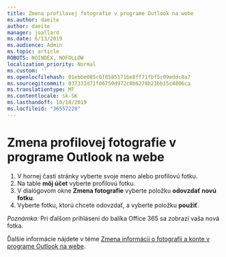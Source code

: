 ```yaml
---
title: Zmena profilovej fotografie v programe Outlook na webe
ms.author: daeite
author: daeite
manager: joallard
ms.date: 6/13/2019
ms.audience: Admin
ms.topic: article
ROBOTS: NOINDEX, NOFOLLOW
localization_priority: Normal
ms.custom: ''
ms.openlocfilehash: 01ebbe085c0f8585171be8ff71fbf5c09eddc8a7
ms.sourcegitcommit: 037331d71f06750d972c0b6278b23bb15c4806ca
ms.translationtype: MT
ms.contentlocale: sk-SK
ms.lasthandoff: 10/18/2019
ms.locfileid: "36557228"
---
```

# <a name="change-your-profile-picture-in-outlook-on-the-web"></a>Zmena profilovej fotografie v programe Outlook na webe

1. V hornej časti stránky vyberte svoje meno alebo profilovú fotku.
1. Na table **môj účet** vyberte profilovú fotku.
1. V dialógovom okne **Zmena fotografie** vyberte položku **odovzdať novú fotku**.
1. Vyberte fotku, ktorú chcete odovzdať, a vyberte položku **použiť**.

*Poznámka:* Pri ďalšom prihlásení do balíka Office 365 sa zobrazí vaša nová fotka.

Ďalšie informácie nájdete v téme [Zmena informácií o fotografii a konte v programe Outlook na webe](https://support.office.com/article/b2dbb289-851d-4bed-93c3-3e136f5659ec).